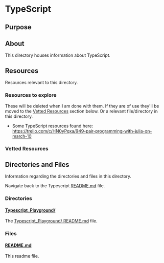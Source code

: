 # TypeScript

## Purpose

<!-- The purpose of this directory is to [...]. -->

## About

This directory houses information about TypeScript.

<!-- [Some information about this directory.] -->

## Resources

Resources relevant to this directory.

### Resources to explore

These will be deleted when I am done with them. If they are of use they'll be moved to the [Vetted Resources](#vetted-resources) section below. Or a relevant file/directory in this directory.

- Some TypeScript resources found here:
  https://trello.com/c/HN0yPqxa/949-pair-programming-with-julia-on-march-10

### Vetted Resources

## Directories and Files

Information regarding the directories and files in this directory.

<!-- Navigate back to the [Languages/ README.md](../README.md) -->

Navigate back to the Typescript [README.md](../README.md) file.

### Directories

#### [Typescript_Playground/](./Typescript_Playground/)

<!-- [About_this_directory.]

[More_info_about_this_directory.] -->

The [Typescript_Playground/ README.md](./Typescript_Playground/README.md) file.

### Files

<!-- #### [name_of_other_file_in_here.extension]()

[About_this_file.]

[More_info_about_this_file.] -->

#### [README.md](./README.md)

This readme file.
